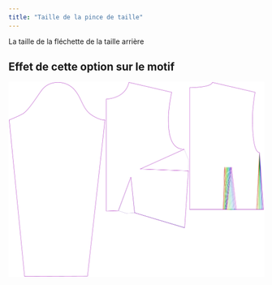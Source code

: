 ```yaml
---
title: "Taille de la pince de taille"
---
```


La taille de la fléchette de la taille arrière

## Effet de cette option sur le motif

![Cette image montre l'effet de cette option en superposant plusieurs variantes qui ont une valeur différente pour cette option](breanna_waistdartsize_sample.svg "Effet de cette option sur le motif")
